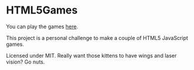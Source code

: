 HTML5Games
==========
You can play the games [here](http://patrickeddy.github.io/HTML5Games).

This project is a personal challenge to make a couple of HTML5 JavaScript games.

Licensed under MIT.
Really want those kittens to have wings and laser vision? Go nuts.
